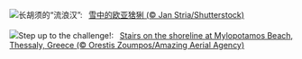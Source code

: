 ![](https://www.bing.com/th?id=OHR.LynxSnow_ZH-CN8908082275_UHD.jpg&w=1000)长胡须的“流浪汉”:&nbsp;&ensp;[雪中的欧亚猞猁 (© Jan Stria/Shutterstock)](https://www.bing.com/th?id=OHR.LynxSnow_ZH-CN8908082275_UHD.jpg)
<br><br/>
![](https://www.bing.com/th?id=OHR.MilopotamosStairs_EN-US9131506093_UHD.jpg&w=1000)Step up to the challenge!:&nbsp;&ensp;[Stairs on the shoreline at Mylopotamos Beach, Thessaly, Greece (© Orestis Zoumpos/Amazing Aerial Agency)](https://www.bing.com/th?id=OHR.MilopotamosStairs_EN-US9131506093_UHD.jpg)
<br><br/>
